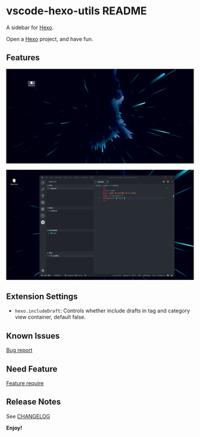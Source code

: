 # vscode-hexo-utils README

A sidebar for [Hexo].

Open a [Hexo] project, and have fun.

## Features

![screen](docs-images/screen.gif)

![feature](docs-images/feature.gif)

## Extension Settings

- `hexo.includeDraft`: Controls whether include drafts in tag and category view container, default false.

## Known Issues

[Bug report](https://github.com/cwxyz007/vscode-hexo-utils/issues)

## Need Feature

[Feature require](https://github.com/cwxyz007/vscode-hexo-utils/issues)

## Release Notes

See [CHANGELOG](CHANGELOG.md)

**Enjoy!**

[hexo]: https://hexo.io
